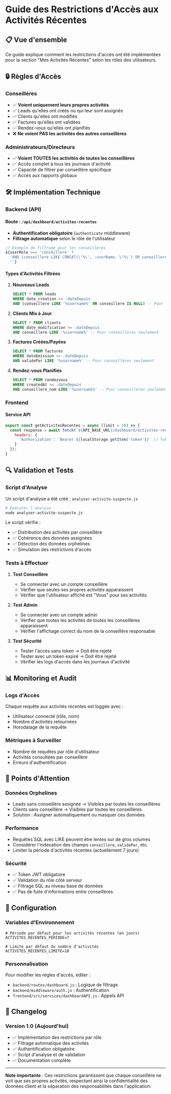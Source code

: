 # Guide des Restrictions d'Accès aux Activités Récentes

## 📋 Vue d'ensemble

Ce guide explique comment les restrictions d'accès ont été implémentées pour la section "Mes Activités Récentes" selon les rôles des utilisateurs.

## 🔒 Règles d'Accès

### Conseillères
- ✅ **Voient uniquement leurs propres activités**
- ✅ Leads qu'elles ont créés ou qui leur sont assignés
- ✅ Clients qu'elles ont modifiés
- ✅ Factures qu'elles ont validées
- ✅ Rendez-vous qu'elles ont planifiés
- ❌ **Ne voient PAS les activités des autres conseillères**

### Administrateurs/Directeurs
- ✅ **Voient TOUTES les activités de toutes les conseillères**
- ✅ Accès complet à tous les journaux d'activité
- ✅ Capacité de filtrer par conseillère spécifique
- ✅ Accès aux rapports globaux

## 🛠️ Implémentation Technique

### Backend (API)

#### Route : `/api/dashboard/activites-recentes`
- **Authentification obligatoire** (`authenticate` middleware)
- **Filtrage automatique** selon le rôle de l'utilisateur

```javascript
// Exemple de filtrage pour les conseillères
${userRole === 'conseillere' ? 
  'AND (conseillere LIKE CONCAT(\'%\', :userName, \'%\') OR conseillere IS NULL OR conseillere = \'\')' : 
  ''}
```

#### Types d'Activités Filtrées

1. **Nouveaux Leads**
   ```sql
   SELECT * FROM leads 
   WHERE date_creation >= :dateDepuis
   AND (conseillere LIKE '%username%' OR conseillere IS NULL) -- Pour conseillères seulement
   ```

2. **Clients Mis à Jour**
   ```sql
   SELECT * FROM clients 
   WHERE date_modification >= :dateDepuis
   AND conseillere LIKE '%username%' -- Pour conseillères seulement
   ```

3. **Factures Créées/Payées**
   ```sql
   SELECT * FROM factures 
   WHERE dateEmission >= :dateDepuis
   AND validePar LIKE '%username%' -- Pour conseillères seulement
   ```

4. **Rendez-vous Planifiés**
   ```sql
   SELECT * FROM rendezvous 
   WHERE createdAt >= :dateDepuis
   AND conseillere_nom LIKE '%username%' -- Pour conseillères seulement
   ```

### Frontend

#### Service API
```javascript
export const getActivitesRecentes = async (limit = 10) => {
  const response = await fetch(`${API_BASE_URL}/dashboard/activites-recentes?limit=${limit}`, {
    headers: {
      'Authorization': `Bearer ${localStorage.getItem('token')}` // Token obligatoire
    }
  });
}
```

## 🔍 Validation et Tests

### Script d'Analyse
Un script d'analyse a été créé : `analyser-activite-suspecte.js`

```bash
# Exécuter l'analyse
node analyser-activite-suspecte.js
```

Le script vérifie :
- ✅ Distribution des activités par conseillère
- ✅ Cohérence des données assignées
- ✅ Détection des données orphelines
- ✅ Simulation des restrictions d'accès

### Tests à Effectuer

1. **Test Conseillère**
   - Se connecter avec un compte conseillère
   - Vérifier que seules ses propres activités apparaissent
   - Vérifier que l'utilisateur affiché est "Vous" pour ses activités

2. **Test Admin**
   - Se connecter avec un compte admin
   - Vérifier que toutes les activités de toutes les conseillères apparaissent
   - Vérifier l'affichage correct du nom de la conseillère responsable

3. **Test Sécurité**
   - Tester l'accès sans token → Doit être rejeté
   - Tester avec un token expiré → Doit être rejeté
   - Vérifier les logs d'accès dans les journaux d'activité

## 📊 Monitoring et Audit

### Logs d'Accès
Chaque requête aux activités récentes est loggée avec :
- Utilisateur connecté (rôle, nom)
- Nombre d'activités retournées
- Horodatage de la requête

### Métriques à Surveiller
- Nombre de requêtes par rôle d'utilisateur
- Activités consultées par conseillère
- Erreurs d'authentification

## 🚨 Points d'Attention

### Données Orphelines
- Leads sans conseillère assignée → Visibles par toutes les conseillères
- Clients sans conseillère → Visibles par toutes les conseillères
- Solution : Assigner automatiquement ou masquer ces données

### Performance
- Requêtes SQL avec LIKE peuvent être lentes sur de gros volumes
- Considérer l'indexation des champs `conseillere`, `validePar`, etc.
- Limiter la période d'activités récentes (actuellement 7 jours)

### Sécurité
- ✅ Token JWT obligatoire
- ✅ Validation du rôle côté serveur
- ✅ Filtrage SQL au niveau base de données
- ✅ Pas de fuite d'informations entre conseillères

## 🔧 Configuration

### Variables d'Environnement
```env
# Période par défaut pour les activités récentes (en jours)
ACTIVITES_RECENTES_PERIODE=7

# Limite par défaut du nombre d'activités
ACTIVITES_RECENTES_LIMITE=10
```

### Personnalisation
Pour modifier les règles d'accès, éditer :
- `backend/routes/dashboard.js` : Logique de filtrage
- `backend/middleware/auth.js` : Authentification
- `frontend/src/services/dashboardAPI.js` : Appels API

## 📝 Changelog

### Version 1.0 (Aujourd'hui)
- ✅ Implémentation des restrictions par rôle
- ✅ Filtrage automatique des activités
- ✅ Authentification obligatoire
- ✅ Script d'analyse et de validation
- ✅ Documentation complète

---

**Note importante** : Ces restrictions garantissent que chaque conseillère ne voit que ses propres activités, respectant ainsi la confidentialité des données client et la séparation des responsabilités dans l'application.

